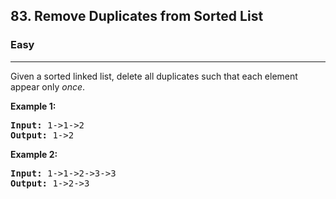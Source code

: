 <h2>83. Remove Duplicates from Sorted List</h2><h3>Easy</h3><hr><div><p>Given a sorted linked list, delete all duplicates such that each element appear only <em>once</em>.</p>

<p><strong>Example 1:</strong></p>

<pre><strong>Input:</strong> 1-&gt;1-&gt;2
<strong>Output:</strong> 1-&gt;2
</pre>

<p><strong>Example 2:</strong></p>

<pre><strong>Input:</strong> 1-&gt;1-&gt;2-&gt;3-&gt;3
<strong>Output:</strong> 1-&gt;2-&gt;3
</pre>
</div>